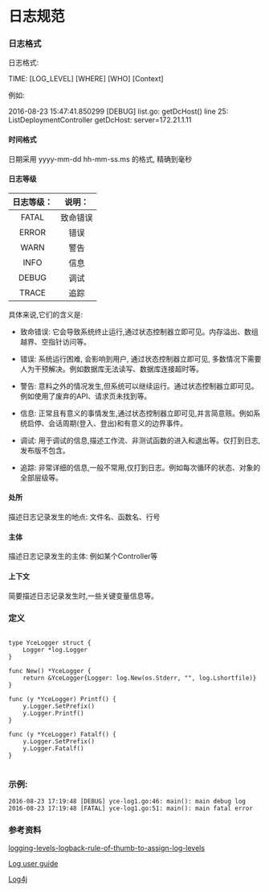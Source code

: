 日志规范
============

### 日志格式

日志格式:

TIME: [LOG_LEVEL] [WHERE] [WHO] [Context]

例如:

2016-08-23 15:47:41.850299 [DEBUG] list.go: getDcHost() line 25:  ListDeploymentController getDcHost: server=172.21.1.11  

#### 时间格式

日期采用 yyyy-mm-dd hh-mm-ss.ms 的格式, 精确到毫秒


#### 日志等级

|  日志等级：  |  说明：|
|:---------:|:--------------:|
|FATAL      |致命错误 
|ERROR      |错误 
|WARN       |警告
|INFO       |信息 
|DEBUG      |调试
|TRACE      |追踪 

具体来说,它们的含义是:

* 致命错误: 它会导致系统终止运行,通过状态控制器立即可见。内存溢出、数组越界、空指针访问等。

* 错误: 系统运行困难, 会影响到用户, 通过状态控制器立即可见, 多数情况下需要人为干预解决。例如数据库无法读写、数据库连接超时等。

* 警告: 意料之外的情况发生,但系统可以继续运行。通过状态控制器立即可见。例如使用了废弃的API、请求页未找到等。

* 信息: 正常且有意义的事情发生,通过状态控制器立即可见,并言简意赅。例如系统启停、会话周期(登入、登出)和有意义的边界事件。

* 调试: 用于调试的信息,描述工作流、非测试函数的进入和退出等。仅打到日志,发布版不包含。

* 追踪: 非常详细的信息,一般不常用,仅打到日志。例如每次循环的状态、对象的全部层级等。


#### 处所

描述日志记录发生的地点: 文件名、函数名、行号


#### 主体

描述日志记录发生的主体: 例如某个Controller等 


#### 上下文

简要描述日志记录发生时,一些关键变量信息等。


### 定义

```golang

type YceLogger struct {
    Logger *log.Logger
}

func New() *YceLogger { 
    return &YceLogger{Logger: log.New(os.Stderr, "", log.Lshortfile)}
}

func (y *YceLogger) Printf() {
    y.Logger.SetPrefix()
    y.Logger.Printf()
}

func (y *YceLogger) Fatalf() {
    y.Logger.SetPrefix()
    y.Logger.Fatalf()
}


```

### 示例:

```
2016-08-23 17:19:48 [DEBUG] yce-log1.go:46: main(): main debug log
2016-08-23 17:19:48 [FATAL] yce-log1.go:51: main(): main fatal error

```


### 参考资料

[logging-levels-logback-rule-of-thumb-to-assign-log-levels](http://stackoverflow.com/questions/7839565/logging-levels-logback-rule-of-thumb-to-assign-log-levels)

[Log user guide](https://svn.apache.org/repos/asf/commons/proper/logging/tags/LOGGING_1_0_3/usersguide.html)

[Log4j](http://logging.apache.org/log4j/1.2/apidocs/org/apache/log4j/Level.html)
